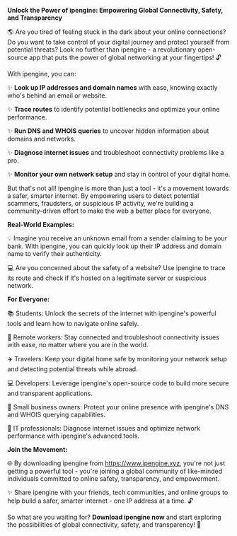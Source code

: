 **Unlock the Power of ipengine: Empowering Global Connectivity, Safety, and Transparency**

🌎 Are you tired of feeling stuck in the dark about your online connections? Do you want to take control of your digital journey and protect yourself from potential threats? Look no further than ipengine - a revolutionary open-source app that puts the power of global networking at your fingertips! 🔓

With ipengine, you can:

✨ **Look up IP addresses and domain names** with ease, knowing exactly who's behind an email or website.

✨ **Trace routes** to identify potential bottlenecks and optimize your online performance.

✨ **Run DNS and WHOIS queries** to uncover hidden information about domains and networks.

✨ **Diagnose internet issues** and troubleshoot connectivity problems like a pro.

✨ **Monitor your own network setup** and stay in control of your digital home.

But that's not all! ipengine is more than just a tool - it's a movement towards a safer, smarter internet. By empowering users to detect potential scammers, fraudsters, or suspicious IP activity, we're building a community-driven effort to make the web a better place for everyone.

**Real-World Examples:**

💡 Imagine you receive an unknown email from a sender claiming to be your bank. With ipengine, you can quickly look up their IP address and domain name to verify their authenticity.

💻 Are you concerned about the safety of a website? Use ipengine to trace its route and check if it's hosted on a legitimate server or suspicious network.

**For Everyone:**

📚 Students: Unlock the secrets of the internet with ipengine's powerful tools and learn how to navigate online safely.

🏢 Remote workers: Stay connected and troubleshoot connectivity issues with ease, no matter where you are in the world.

✈️ Travelers: Keep your digital home safe by monitoring your network setup and detecting potential threats while abroad.

💻 Developers: Leverage ipengine's open-source code to build more secure and transparent applications.

🏢 Small business owners: Protect your online presence with ipengine's DNS and WHOIS querying capabilities.

🔧 IT professionals: Diagnose internet issues and optimize network performance with ipengine's advanced tools.

**Join the Movement:**

🌐 By downloading ipengine from https://www.ipengine.xyz, you're not just getting a powerful tool - you're joining a global community of like-minded individuals committed to online safety, transparency, and empowerment.

✨ Share ipengine with your friends, tech communities, and online groups to help build a safer, smarter internet - one IP address at a time. 🔓

So what are you waiting for? **Download ipengine now** and start exploring the possibilities of global connectivity, safety, and transparency! 🚀
